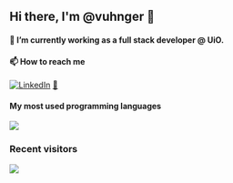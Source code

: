 ## Hi there, I'm @vuhnger 👋

#### 🔭 I’m currently working as a full stack developer @ UiO.
#### 📫 How to reach me
[![LinkedIn](https://img.shields.io/badge/LinkedIn-%230077B5.svg?logo=linkedin&logoColor=white)](https://linkedin.com/in/victoruhnger)
[📧](mailto:victou@ifi.uio.no)


#### My most used programming languages
![](https://github-readme-stats.vercel.app/api/top-langs/?username=vuhnger&theme=dark&hide_border=false&include_all_commits=false&count_private=false&layout=compact)

### Recent visitors

[![](https://visitcount.itsvg.in/api?id=vuhnger&icon=2&color=12)](https://visitcount.itsvg.in)

